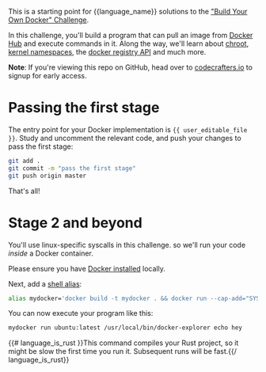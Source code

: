 This is a starting point for {{language_name}} solutions to the
["Build Your Own Docker" Challenge](https://codecrafters.io/challenges/docker).

In this challenge, you'll build a program that can pull an image from [Docker
Hub](https://hub.docker.com/) and execute commands in it. Along the way, we'll
learn about [chroot](https://en.wikipedia.org/wiki/Chroot), [kernel
namespaces](https://en.wikipedia.org/wiki/Linux_namespaces), the [docker
registry API](https://docs.docker.com/registry/spec/api/) and much more.

**Note**: If you're viewing this repo on GitHub, head over to
[codecrafters.io](https://codecrafters.io) to signup for early access.

# Passing the first stage

The entry point for your Docker implementation is `{{ user_editable_file }}`. 
Study and uncomment the relevant code, and push your changes to pass the first stage:

``` sh
git add . 
git commit -m "pass the first stage"
git push origin master
```

That's all!

# Stage 2 and beyond

You'll use linux-specific syscalls in this challenge. so we'll run
your code _inside_ a Docker container. 

Please ensure you have 
[Docker installed](https://docs.docker.com/get-docker/) locally.

Next, add a [shell alias](https://shapeshed.com/unix-alias/):

``` sh
alias mydocker='docker build -t mydocker . && docker run --cap-add="SYS_ADMIN" mydocker'
```

You can now execute your program like this:

```sh
mydocker run ubuntu:latest /usr/local/bin/docker-explorer echo hey
```

{{# language_is_rust }}This command compiles your
Rust project, so it might be slow the first time you run it. Subsequent runs
will be fast.{{/ language_is_rust}}

